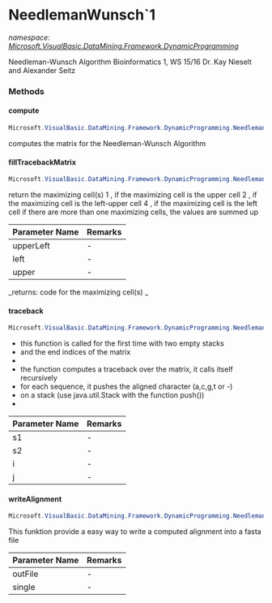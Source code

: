 ﻿# NeedlemanWunsch`1
_namespace: <a href="#" onClick="load('/docs/Microsoft.VisualBasic.DataMining.Framework.DynamicProgramming/index.md')">Microsoft.VisualBasic.DataMining.Framework.DynamicProgramming</a>_

Needleman-Wunsch Algorithm
 Bioinformatics 1, WS 15/16
 Dr. Kay Nieselt and Alexander Seitz



### Methods

#### compute
```csharp
Microsoft.VisualBasic.DataMining.Framework.DynamicProgramming.NeedlemanWunsch`1.compute
```
computes the matrix for the Needleman-Wunsch Algorithm

#### fillTracebackMatrix
```csharp
Microsoft.VisualBasic.DataMining.Framework.DynamicProgramming.NeedlemanWunsch`1.fillTracebackMatrix(System.Int32,System.Int32,System.Int32)
```
return the maximizing cell(s)
 1 , if the maximizing cell is the upper cell
 2 , if the maximizing cell is the left-upper cell
 4 , if the maximizing cell is the left cell
 if there are more than one maximizing cells, the values are summed up

|Parameter Name|Remarks|
|--------------|-------|
|upperLeft|-|
|left|-|
|upper|-|


_returns:  code for the maximizing cell(s) _

#### traceback
```csharp
Microsoft.VisualBasic.DataMining.Framework.DynamicProgramming.NeedlemanWunsch`1.traceback(System.Collections.Generic.Stack{`0},System.Collections.Generic.Stack{`0},System.Int32,System.Int32)
```
* this function is called for the first time with two empty stacks
 * and the end indices of the matrix
 * 
 * the function computes a traceback over the matrix, it calls itself recursively
 * for each sequence, it pushes the aligned character (a,c,g,t or -)
 * on a stack (use java.util.Stack with the function push()) 
 *

|Parameter Name|Remarks|
|--------------|-------|
|s1|-|
|s2|-|
|i|-|
|j|-|


#### writeAlignment
```csharp
Microsoft.VisualBasic.DataMining.Framework.DynamicProgramming.NeedlemanWunsch`1.writeAlignment(System.String,System.Boolean)
```
This funktion provide a easy way to write a computed alignment into a fasta file

|Parameter Name|Remarks|
|--------------|-------|
|outFile|-|
|single|-|



